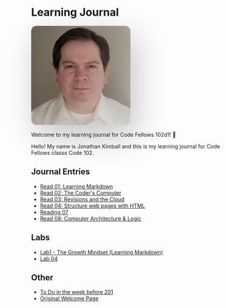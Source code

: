 # Learning Journal

<style>
    img {
        box-shadow: 1em 2em 6em 0em rgba(0, 0, 0, 0.23);
        border-radius:  1em;
    }
</Style>

![Me](images/IMG_20140428_181836_447_cropped.png)

Welcome to my learning journal for Code Fellows 102d1! :notebook:

Hello! My name is Jonathan Kimball and this is my learning journal for Code Fellows classs Code 102.

## Journal Entries

- [Read 01: Learning Markdown](read01)
- [Read 02: The Coder's Computer](read02-editor-and-cli)
- [Read 03: Revisions and the Cloud](read03-git)
- [Read 04: Structure web pages with HTML](read04-structure-web-pages-with-html)
- [Reading 07](Read7)
- [Read 08: Computer Architecture & Logic](read08)

## Labs

- [Lab1 - The Growth Mindset (Learning Markdown)](Lab1)
- [Lab 04](Lab4)

## Other

- [To Do in the week before 201](TODO)
- [Original Welcome Page](SampleWelcome)
